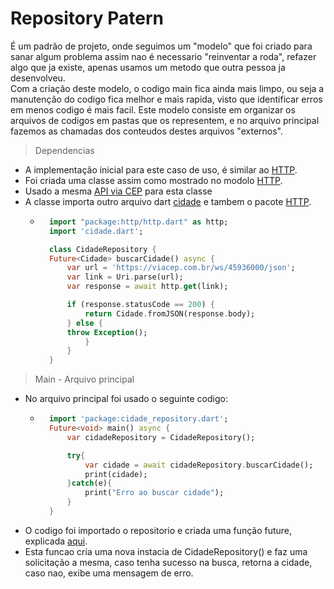 # Repository Patern
É um padrão de projeto, onde seguimos um "modelo" que foi criado para sanar algum problema assim nao é necessario "reinventar a roda", refazer algo que ja existe, apenas usamos um metodo que outra pessoa ja desenvolveu.<br>
Com a criação deste modelo, o codigo main fica ainda mais limpo, ou seja a manutenção do codigo fica melhor e mais rapida, visto que identificar erros em menos codigo é mais facil.
Este modelo consiste em organizar os arquivos de codigos em pastas que os representem, e no arquivo principal fazemos as chamadas dos conteudos destes arquivos "externos".

>Dependencias
- A implementação inicial para este caso de uso, é similar ao [HTTP](../Dependencias/Rest-RestFull/HTTP.md).
- Foi criada uma classe assim como mostrado no modolo [HTTP](../Dependencias/Rest-RestFull/HTTP.md).
- Usado a mesma [API via CEP](https://viacep.com.br/ws/45936000/json) para esta classe
- A classe importa outro arquivo dart [cidade](./arquivos/cidade.dart) e tambem o pacote [HTTP](../Dependencias/Rest-RestFull/HTTP.md).
    - ```dart
        import "package:http/http.dart" as http;
        import 'cidade.dart';

        class CidadeRepository {
        Future<Cidade> buscarCidade() async {
            var url = 'https://viacep.com.br/ws/45936000/json';
            var link = Uri.parse(url);
            var response = await http.get(link);

            if (response.statusCode == 200) {
                return Cidade.fromJSON(response.body);
            } else {
            throw Exception();
                }
            }
        }
        ```
>Main - Arquivo principal
- No arquivo principal foi usado o seguinte codigo:
    - ```dart
        import 'package:cidade_repository.dart';
        Future<void> main() async {
            var cidadeRepository = CidadeRepository();

            try{
                var cidade = await cidadeRepository.buscarCidade();
                print(cidade);
            }catch(e){
                print("Erro ao buscar cidade");
            }
        }
      ```
- O codigo foi importado o repositorio e criada uma função future, explicada [aqui](./Dart_OO/Async.md).
- Esta funcao cria uma nova instacia de CidadeRepository() e faz uma solicitação a mesma, caso tenha sucesso na busca, retorna a cidade, caso nao, exibe uma mensagem de erro.
